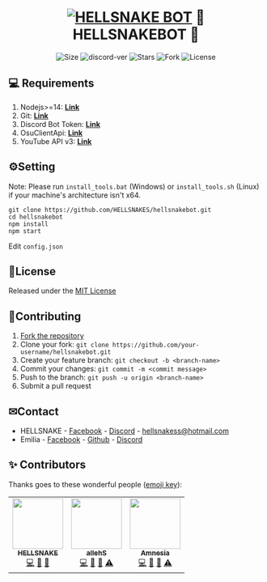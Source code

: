 <h1 align="center">
    <a href="#"><img src="https://i.imgur.com/fIfT3sh.jpg" alt="HELLSNAKE BOT"></a>
   🤖 HELLSNAKEBOT 🤖
</h1>
<p align="center">
    <img alt="Size" src="https://img.shields.io/github/languages/code-size/HELLSNAKES/hellsnakebot">
    <img alt="discord-ver" src="https://img.shields.io/badge/discord.js-v12.5.3-blue">
    <img alt="Stars" src="https://img.shields.io/github/stars/HELLSNAKES/hellsnakebot">
    <img alt="Fork" src="https://img.shields.io/github/forks/HELLSNAKES/hellsnakebot">
    <img alt="License" src="https://img.shields.io/github/license/HELLSNAKES/hellsnakebot">
</p>

## 💻 Requirements
1. Nodejs>=14: **[Link](https://nodejs.org)**
2. Git: **[Link](https://git-scm.com)**
3. Discord Bot Token: **[Link](https://discord.com/developers/applications)**
4. OsuClientApi: **[Link](https://osu.ppy.sh/home/account/edit#new-oauth-application)**
5. YouTube API v3: **[Link](https://console.cloud.google.com/apis/library/youtube.googleapis.com)**
## ⚙️Setting
Note: Please run `install_tools.bat` (Windows) or `install_tools.sh` (Linux) if your machine's architecture isn't x64.
```
git clone https://github.com/HELLSNAKES/hellsnakebot.git
cd hellsnakebot
npm install
npm start
```
Edit `config.json`
## 📖License
Released under the [MIT License](https://github.com/HELLSNAKES/hellsnakebot/blob/main/LICENSE)
## 🤝Contributing
1. [Fork the repository](https://github.com/HELLSNAKES/hellsnakebot/fork)
2. Clone your fork: `git clone https://github.com/your-username/hellsnakebot.git`
3. Create your feature branch: `git checkout -b <branch-name>`
4. Commit your changes: `git commit -m <commit message>`
5. Push to the branch: `git push -u origin <branch-name>`
6. Submit a pull request
## ✉Contact
* HELLSNAKE - [Facebook](https://www.facebook.com/hellsnake98) - [Discord](https://discord.com/users/628633598001414165) - hellsnakess@hotmail.com
* Emilia -  [Facebook](https://www.facebook.com/profile.php?id=100066295651777) - [Github](https://github.com/CuSO4-c3c) - [Discord](https://discord.com/users/783709260663750657)


## ✨ Contributors 

Thanks goes to these wonderful people ([emoji key](https://allcontributors.org/docs/en/emoji-key)):

<!-- ALL-CONTRIBUTORS-LIST:START - Do not remove or modify this section -->
<!-- prettier-ignore-start -->
<!-- markdownlint-disable -->
<table>
  <tr>
    <td align="center"><a href="https://compiled.social/HELLSNAKE"><img src="https://avatars.githubusercontent.com/u/63496374?v=4?s=100" width="100px;" alt=""/><br /><sub><b>HELLSNAKE</b></sub></a><br /><a href="https://github.com/hellsnakes/hellsnakebot/commits?author=HELLSNAKES" title="Code">💻</a> <a href="#data-HELLSNAKES" title="Data">🔣</a> <a href="#projectManagement-HELLSNAKES" title="Project Management">📆</a></td>
    <td align="center"><a href="https://github.com/Hiyoriii"><img src="https://avatars.githubusercontent.com/u/69383963?v=4?s=100" width="100px;" alt=""/><br /><sub><b>allehS</b></sub></a><br /><a href="https://github.com/hellsnakes/hellsnakebot/commits?author=Hiyoriii" title="Code">💻</a> <a href="#data-Hiyoriii" title="Data">🔣</a> <a href="#projectManagement-Hiyoriii" title="Project Management">📆</a> <a href="https://github.com/hellsnakes/hellsnakebot/commits?author=Hiyoriii" title="Tests">⚠️</a></td>
    <td align="center"><a href="https://github.com/CuSO4-c3c"><img src="https://avatars.githubusercontent.com/u/77104443?v=4?s=100" width="100px;" alt=""/><br /><sub><b>Amnesia</b></sub></a><br /><a href="https://github.com/hellsnakes/hellsnakebot/commits?author=CuSO4-c3c" title="Code">💻</a> <a href="#data-CuSO4-c3c" title="Data">🔣</a> <a href="#projectManagement-CuSO4-c3c" title="Project Management">📆</a> <a href="https://github.com/hellsnakes/hellsnakebot/commits?author=CuSO4-c3c" title="Tests">⚠️</a></td>
  </tr>
</table>

<!-- markdownlint-restore -->
<!-- prettier-ignore-end -->

<!-- ALL-CONTRIBUTORS-LIST:END -->